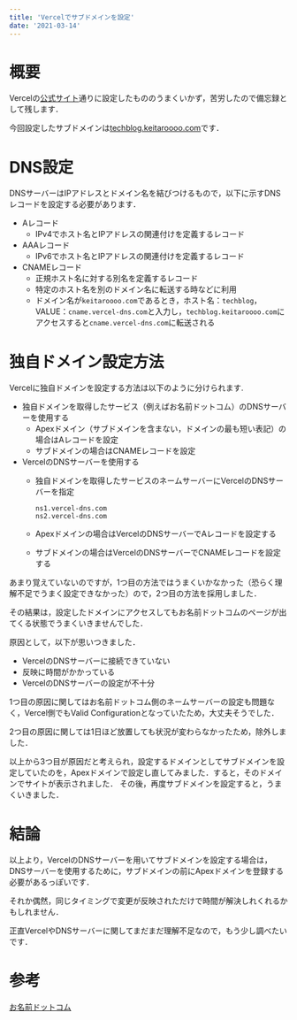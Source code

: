 ```yaml
---
title: 'Vercelでサブドメインを設定'
date: '2021-03-14'
---
```


# 概要

Vercelの[公式サイト](https://vercel.com/docs/custom-domains)通りに設定したもののうまくいかず，苦労したので備忘録として残します．

今回設定したサブドメインは[techblog.keitaroooo.com](https://techblog.keitaroooo.com)です．

# DNS設定

DNSサーバーはIPアドレスとドメイン名を結びつけるもので，以下に示すDNSレコードを設定する必要があります．

- Aレコード
  - IPv4でホスト名とIPアドレスの関連付けを定義するレコード
- AAAレコード
  - IPv6でホスト名とIPアドレスの関連付けを定義するレコード
- CNAMEレコード
  - 正規ホスト名に対する別名を定義するレコード
  - 特定のホスト名を別のドメイン名に転送する時などに利用
  - ドメイン名が`keitaroooo.com`であるとき，ホスト名：`techblog`，VALUE：`cname.vercel-dns.com`と入力し，`techblog.keitaroooo.com`にアクセスすると`cname.vercel-dns.com`に転送される

# 独自ドメイン設定方法

Vercelに独自ドメインを設定する方法は以下のように分けられます.

- 独自ドメインを取得したサービス（例えばお名前ドットコム）のDNSサーバーを使用する
  - Apexドメイン（サブドメインを含まない，ドメインの最も短い表記）の場合はAレコードを設定
  - サブドメインの場合はCNAMEレコードを設定
- VercelのDNSサーバーを使用する
  - 独自ドメインを取得したサービスのネームサーバーにVercelのDNSサーバーを指定

    ```
    ns1.vercel-dns.com
    ns2.vercel-dns.com
    ```
  - Apexドメインの場合はVercelのDNSサーバーでAレコードを設定する
  - サブドメインの場合はVercelのDNSサーバーでCNAMEレコードを設定する

あまり覚えていないのですが，1つ目の方法ではうまくいかなかった（恐らく理解不足でうまく設定できなかった）ので，2つ目の方法を採用しました．

その結果は，設定したドメインにアクセスしてもお名前ドットコムのページが出てくる状態でうまくいきませんでした．

原因として，以下が思いつきました．
- VercelのDNSサーバーに接続できていない
- 反映に時間がかかっている
- VercelのDNSサーバーの設定が不十分

1つ目の原因に関してはお名前ドットコム側のネームサーバーの設定も問題なく，Vercel側でもValid Configurationとなっていたため，大丈夫そうでした．

2つ目の原因に関しては1日ほど放置しても状況が変わらなかったため，除外しました．

以上から3つ目が原因だと考えられ，設定するドメインとしてサブドメインを設定していたのを，Apexドメインで設定し直してみました．すると，そのドメインでサイトが表示されました．
その後，再度サブドメインを設定すると，うまくいきました．

# 結論

以上より，VercelのDNSサーバーを用いてサブドメインを設定する場合は，DNSサーバーを使用するために，サブドメインの前にApexドメインを登録する必要があるっぽいです．

それか偶然，同じタイミングで変更が反映されただけで時間が解決しれくれるかもしれません．

正直VercelやDNSサーバーに関してまだまだ理解不足なので，もう少し調べたいです．

# 参考

[お名前ドットコム](https://help.onamae.com/answer/7883)
